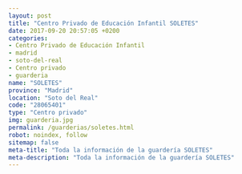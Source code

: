 ```yaml
---
layout: post
title: "Centro Privado de Educación Infantil SOLETES"
date: 2017-09-20 20:57:05 +0200
categories:
- Centro Privado de Educación Infantil
- madrid
- soto-del-real
- Centro privado
- guarderia
name: "SOLETES"
province: "Madrid"
location: "Soto del Real"
code: "28065401"
type: "Centro privado"
img: guarderia.jpg
permalink: /guarderias/soletes.html
robot: noindex, follow
sitemap: false
meta-title: "Toda la información de la guardería SOLETES"
meta-description: "Toda la información de la guardería SOLETES"
---
```


